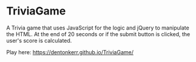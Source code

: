 # TriviaGame

A Trivia game that uses JavaScript for the logic and jQuery to manipulate the HTML. At the end of 20 seconds or if the submit button is clicked, the user's score is calculated. 

Play here: https://dentonkerr.github.io/TriviaGame/
